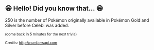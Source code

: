 ## 😄 Hello! Did you know that... 😄
250 is the number of Pokémon originally available in Pokémon Gold and Silver before Celebi was added.

<sup>(come back in 5 minutes for the next trivia)</sup>


<sup>Credits: http://numbersapi.com</sup>
